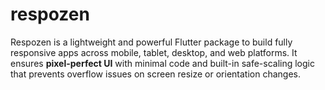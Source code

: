 # respozen
Respozen is a lightweight and powerful Flutter package to build fully responsive apps across mobile, tablet, desktop, and web platforms. It ensures **pixel-perfect UI** with minimal code and built-in safe-scaling logic that prevents overflow issues on screen resize or orientation changes.
